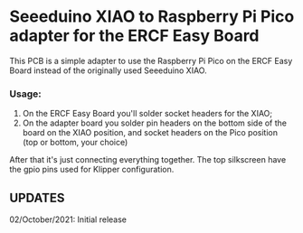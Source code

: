 # Seeeduino XIAO to Raspberry Pi Pico adapter for the ERCF Easy Board

This PCB is a simple adapter to use the Raspberry Pi Pico on the ERCF Easy Board instead of the originally used Seeeduino XIAO.

### Usage:

1. On the ERCF Easy Board you'll solder socket headers for the XIAO;
2. On the adapter board you solder pin headers on the bottom side of the board on the XIAO position, and socket headers on the Pico position (top or bottom, your choice)

After that it's just connecting everything together. The top silkscreen have the gpio pins used for Klipper configuration.

UPDATES
-------
02/October/2021: Initial release
